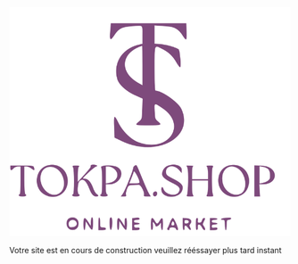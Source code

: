 <div class="text-center">
<img src="storage/app/assets/image/screen-mockups.svg">
<p class="text-2xl mt-4"> Votre site est en cours de construction veuillez rééssayer plus tard instant</p>
<div class="flex justify-center items-center">
<div class="h-6 w-6 bg-primary animate-spin rounded-full"></div>
<div class="h-6 w-6 bg-primary animate-spin rounded-full"></div>
<div class="h-6 w-6 bg-primary animate-spin rounded-full"></div>
</div>
</div>